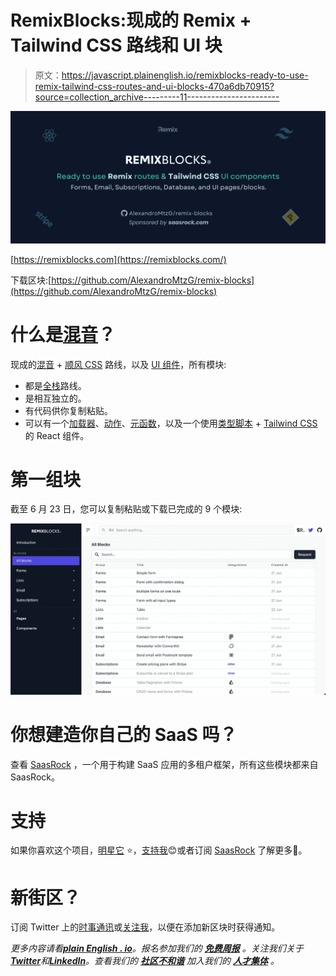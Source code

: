 # RemixBlocks:现成的 Remix + Tailwind CSS 路线和 UI 块

> 原文：<https://javascript.plainenglish.io/remixblocks-ready-to-use-remix-tailwind-css-routes-and-ui-blocks-470a6db70915?source=collection_archive---------11----------------------->

![](img/20ff7917cf2d897c286b66dafd791869.png)

[https://remixblocks.com](https://remixblocks.com/)

下载区块:[https://github.com/AlexandroMtzG/remix-blocks](https://github.com/AlexandroMtzG/remix-blocks)

# 什么是[混音](https://github.com/AlexandroMtzG/remix-blocks)？

现成的[混音](https://remix.run/) + [顺风 CSS](https://tailwindcss.com/) 路线，以及 [UI 组件](https://remixblocks.com/components)，所有模块:

*   都是[全栈](https://alexandro.dev/7-things-i-ve-learned-using-remix-for-1-month)路线。
*   是相互独立的。
*   有代码供你复制粘贴。
*   可以有一个[加载器](https://remix.run/docs/en/v1/guides/data-loading)、[动作](https://remix.run/docs/en/v1/guides/data-writes)、[元函数](https://remix.run/docs/en/v1/api/conventions#meta)，以及一个使用[类型脚本](https://www.typescriptlang.org/) + [Tailwind CSS](https://tailwindcss.com/) 的 React 组件。

# 第一组块

截至 6 月 23 日，您可以复制粘贴或下载已完成的 9 个模块:

![](img/b1c2e01d1f1948dccb58230d736ae99e.png)

# 你想建造你自己的 SaaS 吗？

查看 [SaasRock](http://saasrock.com/) ，一个用于构建 SaaS 应用的多租户框架，所有这些模块都来自 SaasRock。

# 支持

如果你喜欢这个项目，[明星它](https://github.com/AlexandroMtzG/remix-blocks) ⭐，[支持我](https://github.com/sponsors/AlexandroMtzG)😊或者订阅 [SaasRock](https://alexandromg.gumroad.com/l/SaasRock) 了解更多🚀。

# 新街区？

订阅 Twitter 上的[时事通讯](https://saasrock.com/newsletter)或[关注我](https://twitter.com/AlexandroMtzG)，以便在添加新区块时获得通知。

*更多内容请看*[***plain English . io***](https://plainenglish.io/)*。报名参加我们的* [***免费周报***](http://newsletter.plainenglish.io/) *。关注我们关于*[***Twitter***](https://twitter.com/inPlainEngHQ)*和*[***LinkedIn***](https://www.linkedin.com/company/inplainenglish/)*。查看我们的* [***社区不和谐***](https://discord.gg/GtDtUAvyhW) *加入我们的* [***人才集体***](https://inplainenglish.pallet.com/talent/welcome) *。*